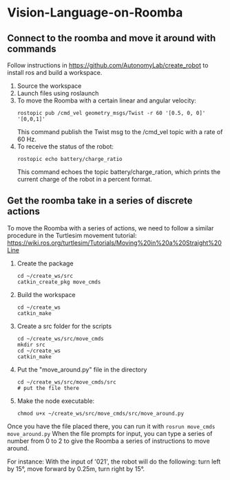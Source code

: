 # Vision-Language-on-Roomba
## Connect to the roomba and move it around with commands
Follow instructions in https://github.com/AutonomyLab/create_robot to install ros and build a workspace.
1. Source the workspace
2. Launch files using roslaunch
3. To move the Roomba with a certain linear and angular velocity:
    ```
    rostopic pub /cmd_vel geometry_msgs/Twist -r 60 '[0.5, 0, 0]' '[0,0,1]'
    ```
    This command publish the Twist msg to the /cmd_vel topic with a rate of 60 Hz.
4. To receive the status of the robot:
    ```
    rostopic echo battery/charge_ratio
    ```
    This command echoes the topic battery/charge_ration, which prints the current charge of the robot in a percent format.
    
## Get the roomba take in a series of discrete actions
To move the Roomba with a series of actions, we need to follow a similar procedure in the Turtlesim movement tutorial: https://wiki.ros.org/turtlesim/Tutorials/Moving%20in%20a%20Straight%20Line

1. Create the package
    ```
    cd ~/create_ws/src
    catkin_create_pkg move_cmds
    ```
2. Build the workspace
    ```
    cd ~/create_ws
    catkin_make
    ```
3. Create a src folder for the scripts
    ```
    cd ~/create_ws/src/move_cmds
    mkdir src
    cd ~/create_ws
    catkin_make
    ```
4. Put the "move_around.py" file in the directory
    ```
    cd ~/create_ws/src/move_cmds/src
    # put the file there
    ```
5. Make the node executable:
    ```
    chmod u+x ~/create_ws/src/move_cmds/src/move_around.py
    ```
Once you have the file placed there, you can run it with
    ```
    rosrun move_cmds move_around.py
    ```
When the file prompts for input, you can type a series of number from 0 to 2 to give the Roomba a series of instructions to move around.

For instance: With the input of '021', the robot will do the following: turn left by 15&deg;, move forward by 0.25m, turn right by 15&deg;.
